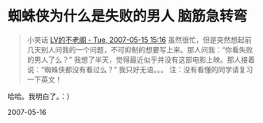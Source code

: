 # 蜘蛛侠为什么是失败的男人 脑筋急转弯

> 小笑话
> [LV的不老阁 - Tue, 2007-05-15 15:16](http://lvsblog87654321.spaces.live.com/Blog/cns!F7D64100C14DB038!533.entry)
> 虽然很忙，但是突然想起前几天别人问我的一个问题，不可抑制的想要写上来。那人问我：“你看失败的男人了么？” 我想了半天，觉得最近似乎并没有这部电影上映。那人接着说：“蜘蛛侠都没有看过么？” 我只好无语。。。     注：没有看懂的同学请复习一下英文！


哈哈。我明白了。：） 


2007-05-16